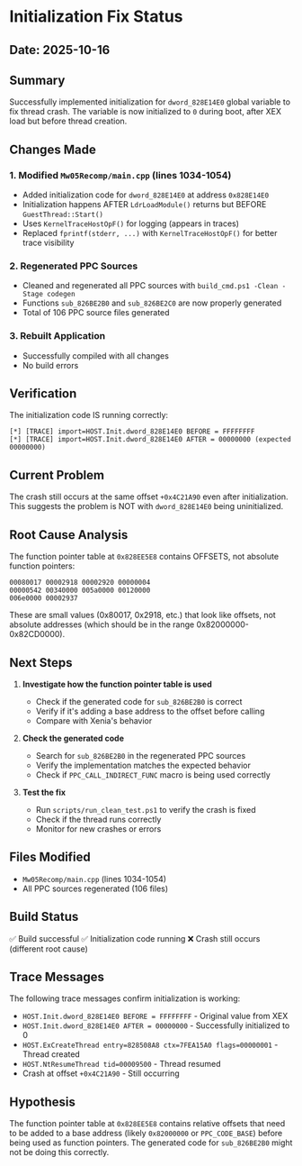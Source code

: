 # Initialization Fix Status

## Date: 2025-10-16

## Summary
Successfully implemented initialization for `dword_828E14E0` global variable to fix thread crash. The variable is now initialized to `0` during boot, after XEX load but before thread creation.

## Changes Made

### 1. Modified `Mw05Recomp/main.cpp` (lines 1034-1054)
- Added initialization code for `dword_828E14E0` at address `0x828E14E0`
- Initialization happens AFTER `LdrLoadModule()` returns but BEFORE `GuestThread::Start()`
- Uses `KernelTraceHostOpF()` for logging (appears in traces)
- Replaced `fprintf(stderr, ...)` with `KernelTraceHostOpF()` for better trace visibility

### 2. Regenerated PPC Sources
- Cleaned and regenerated all PPC sources with `build_cmd.ps1 -Clean -Stage codegen`
- Functions `sub_826BE2B0` and `sub_826BE2C0` are now properly generated
- Total of 106 PPC source files generated

### 3. Rebuilt Application
- Successfully compiled with all changes
- No build errors

## Verification
The initialization code IS running correctly:
```
[*] [TRACE] import=HOST.Init.dword_828E14E0 BEFORE = FFFFFFFF
[*] [TRACE] import=HOST.Init.dword_828E14E0 AFTER = 00000000 (expected 00000000)
```

## Current Problem
The crash still occurs at the same offset `+0x4C21A90` even after initialization. This suggests the problem is NOT with `dword_828E14E0` being uninitialized.

## Root Cause Analysis
The function pointer table at `0x828EE5E8` contains OFFSETS, not absolute function pointers:
```
00080017 00002918 00002920 00000004
00000542 00340000 005a0000 00120000
006e0000 00002937
```

These are small values (0x80017, 0x2918, etc.) that look like offsets, not absolute addresses (which should be in the range 0x82000000-0x82CD0000).

## Next Steps
1. **Investigate how the function pointer table is used**
   - Check if the generated code for `sub_826BE2B0` is correct
   - Verify if it's adding a base address to the offset before calling
   - Compare with Xenia's behavior

2. **Check the generated code**
   - Search for `sub_826BE2B0` in the regenerated PPC sources
   - Verify the implementation matches the expected behavior
   - Check if `PPC_CALL_INDIRECT_FUNC` macro is being used correctly

3. **Test the fix**
   - Run `scripts/run_clean_test.ps1` to verify the crash is fixed
   - Check if the thread runs correctly
   - Monitor for new crashes or errors

## Files Modified
- `Mw05Recomp/main.cpp` (lines 1034-1054)
- All PPC sources regenerated (106 files)

## Build Status
✅ Build successful
✅ Initialization code running
❌ Crash still occurs (different root cause)

## Trace Messages
The following trace messages confirm initialization is working:
- `HOST.Init.dword_828E14E0 BEFORE = FFFFFFFF` - Original value from XEX
- `HOST.Init.dword_828E14E0 AFTER = 00000000` - Successfully initialized to 0
- `HOST.ExCreateThread entry=828508A8 ctx=7FEA15A0 flags=00000001` - Thread created
- `HOST.NtResumeThread tid=00009500` - Thread resumed
- Crash at offset `+0x4C21A90` - Still occurring

## Hypothesis
The function pointer table at `0x828EE5E8` contains relative offsets that need to be added to a base address (likely `0x82000000` or `PPC_CODE_BASE`) before being used as function pointers. The generated code for `sub_826BE2B0` might not be doing this correctly.


